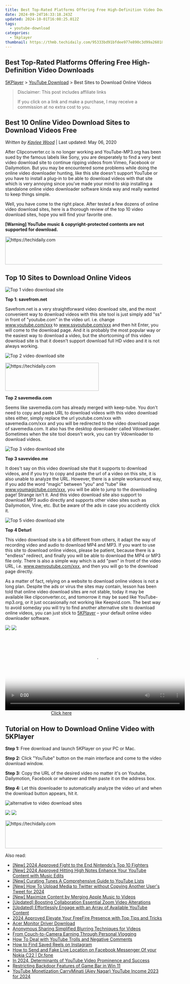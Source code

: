 ```yaml
---
title: Best Top-Rated Platforms Offering Free High-Definition Video Downloads
date: 2024-09-24T16:33:18.243Z
updated: 2024-10-01T16:08:25.012Z
tags:
  - youtube-download
categories:
  - 5kplayer
thumbnail: https://thmb.techidaily.com/95333bd91bfdee977e890c3d99a260180b34b4ad300f9b943b40a4dfe4ccda73.jpg
---
```


## Best Top-Rated Platforms Offering Free High-Definition Video Downloads

[5KPlayer](https://tools.techidaily.com/5kplayer/products/) \> [YouTube Download](https://tools.techidaily.com/5kplayer/youtube-download/) \> Best Sites to Download Online Videos

>  Disclaimer: This post includes affiliate links
>
>  If you click on a link and make a purchase, I may receive a commission at no extra cost to you.
>

## Best 10 Online Video Download Sites to Download Videos Free

 _Written by [Kaylee Wood](https://www.quora.com/profile/Amanda-Hu-21)_ | Last updated: May 06, 2020 

After Clipconverter.cc is no longer working and YouTube-MP3.org has been sued by the famous labels like Sony, you are desperately to find a very best video download site to continue ripping videos from Vimeo, Facebook or Dailymotion. But you may be encountered some problems while doing the online video downloader hunting, like this site doesn't support YouTube or you have to install a plug-in to be able to download videos with that site which is very annoying since you've made your mind to skip installing a standalone online video downloader software kinda way and really wanted to keep things simple. 

Well, you have come to the right place. After tested a few dozens of online video download sites, here is a thorough review of the top 10 video download sites, hope you will find your favorite one. 

**\[Warning\] YouTube music & copyright-protected contents are not supported for download.**

<!-- affiliate ads begin -->
<a href="https://wigfever.sjv.io/c/5597632/2014849/22899" target="_top" id="2014849">
  <img src="//a.impactradius-go.com/display-ad/22899-2014849" border="0" alt="https://techidaily.com" width="728" height="90"/>
</a>
<img height="0" width="0" src="https://wigfever.sjv.io/i/5597632/2014849/22899" style="position:absolute;visibility:hidden;" border="0" />
<!-- affiliate ads end -->

## Top 10 Sites to Download Online Videos

![Top 1 video download site](https://www.5kplayer.com/youtube-download/img/video-download-sites-1.jpg)

**Top 1: savefrom.net**

Savefrom.net is a very straightforward video download site, and the most convenient way to download videos with this site tool is just simply add "ss" in front of "youtube.com" in the video url. i.e. change www.youtube.com/xxx to www.ssyoutube.com/xxx and then hit Enter, you will come to the download page. And it is probably the most popular way or the easiest way to download a video, but the shortcoming of this video download site is that it doesn't support download full HD video and it is not always working. 

![Top 2 video download site](https://www.5kplayer.com/youtube-download/img/video-download-sites-2.jpg) 

<!-- affiliate ads begin -->
<a href="https://aligracehair.sjv.io/c/5597632/1868571/19272" target="_top" id="1868571">
  <img src="//a.impactradius-go.com/display-ad/19272-1868571" border="0" alt="https://techidaily.com" width="300" height="90"/>
</a>
<img height="0" width="0" src="https://aligracehair.sjv.io/i/5597632/1868571/19272" style="position:absolute;visibility:hidden;" border="0" />
<!-- affiliate ads end -->

 **Top 2 savemedia.com**

Seems like savemedia.com has already merged with keep-tube. You don't need to copy and paste URL to download videos with this video download sites either, simply replace the url youtube.com/xxx with savemedia.com/xxx and you will be redirected to the video download page of savemedia.com. It also has the desktop downloader called Vdownloader. Sometimes when the site tool doesn't work, you can try Vdownloader to download videos. 

![Top 3 video download site](https://www.5kplayer.com/youtube-download/img/video-download-sites-3.jpg) 

**Top 3 savevideo.me** 

It does't say on this video download site that it supports to download videos, and if you try to copy and paste the url of a video on this site, it is also unable to analyze the URL. However, there is a simple workaround way, if you add the word "magic" between "you" and "tube" like www.youmagictube.com/xxx, you will be able to jump to the downloading page! Strange isn't it. And this video download site also support to download MP3 audio directly and supports other video sites such as Dailymotion, Vine, etc. But be aware of the ads in case you accidently click it. 

![Top 5 video download site](https://www.5kplayer.com/youtube-download/img/video-download-sites-4.jpg) 

**Top 4 Deturl**

This video download site is a bit different from others, it adapt the way of recording video and audio to download MP4 and MP3\. If you want to use this site to download online videos, please be patient, because there is a "endless" redirect, and finally you will be able to download the MP4 or MP3 file only. There is also a simple way which is add "pwn" in front of the video URL, i.e. www.pwnyoutube.com/xxx, and then you will go to the download page directly. 

As a matter of fact, relying on a website to download online videos is not a long plan. Despite the ads or virus the sites may contain, lesson has been told that online video download sites are not stable, today it may be available like clipconverter.cc, and tomorrow it may be sued like YouTube-mp3.org, or it just occasionally not working like Keepvid.com. The best way to avoid someday you will try to find another alternative site to download online videos, you can just stick to [5KPlayer](https://tools.techidaily.com/5kplayer/products/) – your default online video downloader software. 

[![](https://www.5kplayer.com/youtube-download/../button/freedownwhitewin.png)](https://tools.techidaily.com/5kplayer/products/) [![](https://www.5kplayer.com/youtube-download/../button/freedownbackmac.png)](https://tools.techidaily.com/5kplayer/products/) 

<!-- affiliate ads begin -->
<span id="1982462">
					<video width="576" height="240" style="cursor:pointer"
           poster="//a.impactradius-go.com/display-clicktoplayimage/1982462.png"
           onclick="if(!this.playClicked){this.play();this.setAttribute('controls',true);this.playClicked=true;}">
	   <source src="//a.impactradius-go.com/display-ad/22993-1982462">
	   <img src="//a.impactradius-go.com/display-clicktoplayimage/1982462.png" style="border: none; height: 100%; width: 100%; object-fit: contain">
	</video>
	<div style="width:360px;text-align:center"><a href="javascript:window.open(decodeURIComponent('https%3A%2F%2Fhomestyler.sjv.io%2Fc%2F5597632%2F1982462%2F22993'), '_blank');void(0);">Click here</a></div>
</span>
<img height="0" width="0" src="https://imp.pxf.io/i/5597632/1982462/22993" style="position:absolute;visibility:hidden;" border="0" />
<!-- affiliate ads end -->

## Tutorial on How to Download Online Video with 5KPlayer

**Step 1:** Free download and launch 5KPlayer on your PC or Mac.

**Step 2:** Click "YouTube" button on the main interface and come to the video download window. 

**Step 3:** Copy the URL of the desired video no matter it's on Youtube, Dailymotion, Facebook or whatever and then paste it on the address box. 

 **Step 4:** Let this downloader to automatically analyze the video url and when the download button appears, hit it.

![alternative to video download sites](https://www.5kplayer.com/youtube-download/img/download-3d-moives-xsy-0325.jpg)

[![](https://www.5kplayer.com/youtube-download/../button/freedownwhitewin.png)](https://tools.techidaily.com/5kplayer/products/) [![](https://www.5kplayer.com/youtube-download/../button/freedownbackmac.png)](https://tools.techidaily.com/5kplayer/products/)

<!-- affiliate ads begin -->
<a href="https://aligracehair.sjv.io/c/5597632/2012434/19272" target="_top" id="2012434">
  <img src="//a.impactradius-go.com/display-ad/19272-2012434" border="0" alt="https://techidaily.com" width="728" height="90"/>
</a>
<img height="0" width="0" src="https://aligracehair.sjv.io/i/5597632/2012434/19272" style="position:absolute;visibility:hidden;" border="0" />
<!-- affiliate ads end -->

<ins class="adsbygoogle"
     style="display:block"
     data-ad-format="autorelaxed"
     data-ad-client="ca-pub-7571918770474297"
     data-ad-slot="1223367746"></ins>

<ins class="adsbygoogle"
     style="display:block"
     data-ad-client="ca-pub-7571918770474297"
     data-ad-slot="8358498916"
     data-ad-format="auto"
     data-full-width-responsive="true"></ins>

<span class="atpl-alsoreadstyle">Also read:</span>
<div><ul>
<li><a href="https://screen-activity-recording.techidaily.com/new-2024-approved-fight-to-the-end-nintendos-top-10-fighters/"><u>[New] 2024 Approved Fight to the End Nintendo's Top 10 Fighters</u></a></li>
<li><a href="https://eaxpv-info.techidaily.com/new-2024-approved-hitting-high-notes-enhance-your-youtube-content-with-music-edits/"><u>[New] 2024 Approved Hitting High Notes Enhance Your YouTube Content with Music Edits</u></a></li>
<li><a href="https://youtube-video-recordings.techidaily.com/new-curating-tunes-a-comprehensive-guide-to-youtube-lists/"><u>[New] Curating Tunes A Comprehensive Guide to YouTube Lists</u></a></li>
<li><a href="https://twitter-videos.techidaily.com/new-how-to-upload-media-to-twitter-without-copying-another-users-tweet-for-2024/"><u>[New] How To Upload Media to Twitter without Copying Another User's Tweet for 2024</u></a></li>
<li><a href="https://extra-support.techidaily.com/new-maximize-content-by-merging-apple-music-to-videos/"><u>[New] Maximize Content by Merging Apple Music to Videos</u></a></li>
<li><a href="https://extra-resources.techidaily.com/updated-boosting-collaboration-essential-zoom-video-alterations/"><u>[Updated] Boosting Collaboration Essential Zoom Video Alterations</u></a></li>
<li><a href="https://youtube-video-recordings.techidaily.com/updated-effortlessly-engage-with-an-array-of-available-youtube-content/"><u>[Updated] Effortlessly Engage with an Array of Available YouTube Content</u></a></li>
<li><a href="https://youtube-video-recordings.techidaily.com/2024-approved-elevate-your-freefire-presence-with-top-tips-and-tricks/"><u>2024 Approved Elevate Your FreeFire Presence with Top Tips and Tricks</u></a></li>
<li><a href="https://win-amazing.techidaily.com/acer-monitor-driver-download/"><u>Acer Monitor Driver Download</u></a></li>
<li><a href="https://youtube-video-recordings.techidaily.com/anonymous-sharing-simplified-blurring-techniques-for-videos/"><u>Anonymous Sharing Simplified Blurring Techniques for Videos</u></a></li>
<li><a href="https://youtube-video-recordings.techidaily.com/from-couch-to-camera-earning-through-personal-vlogging/"><u>From Couch-to-Camera Earning Through Personal Vlogging</u></a></li>
<li><a href="https://youtube-video-recordings.techidaily.com/how-to-deal-with-youtube-trolls-and-negative-comments/"><u>How To Deal with YouTube Trolls and Negative Comments</u></a></li>
<li><a href="https://techtrends.techidaily.com/how-to-find-saved-reels-on-instagram/"><u>How to Find Saved Reels on Instagram</u></a></li>
<li><a href="https://location-social.techidaily.com/how-to-send-and-fake-live-location-on-facebook-messenger-of-your-nokia-c22-drfone-by-drfone-virtual-android/"><u>How to Send and Fake Live Location on Facebook Messenger Of your Nokia C22 | Dr.fone</u></a></li>
<li><a href="https://youtube-video-recordings.techidaily.com/in-2024-determinants-of-youtube-video-prominence-and-success/"><u>In 2024, Determinants of YouTube Video Prominence and Success</u></a></li>
<li><a href="https://games-able.techidaily.com/restricting-backdoor-features-of-game-bar-in-win-11/"><u>Restricting Backdoor Features of Game Bar in Win 11</u></a></li>
<li><a href="https://youtube-video-recordings.techidaily.com/youtube-monetization-carryminati-ajey-nagar-youtube-income-2023-for-2024/"><u>YouTube Monetization CarryMinati (Ajey Nagar) YouTube Income 2023 for 2024</u></a></li>
</ul></div>

